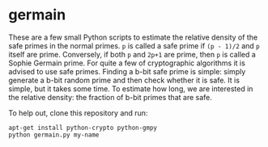 germain
=======

These are a few small Python scripts to estimate the relative density
of the safe primes in the normal primes.  `p` is called a safe prime
if `(p - 1)/2` and `p` itself are prime.
Conversely, if both `p` and `2p+1` are prime, then `p` is called
a Sophie Germain prime.
For quite a few of cryptographic algorithms it is advised to
use safe primes.
Finding a b-bit safe prime is simple: simply generate a b-bit random prime and
then check whether it is safe.  It is simple, but it takes some time.
To estimate how long, we are interested in the relative density:
the fraction of b-bit primes that are safe.

To help out, clone this repository and run:

    apt-get install python-crypto python-gmpy
    python germain.py my-name
